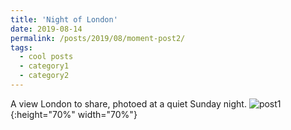 ```yaml
---
title: 'Night of London'
date: 2019-08-14
permalink: /posts/2019/08/moment-post2/
tags:
  - cool posts
  - category1
  - category2
---
```


A view London to share, photoed at a quiet Sunday night.
![post1](https://yuezhu71.github.io/personal-website/images/moments-pics/moment-pic2.jpg){:height="70%" width="70%"}